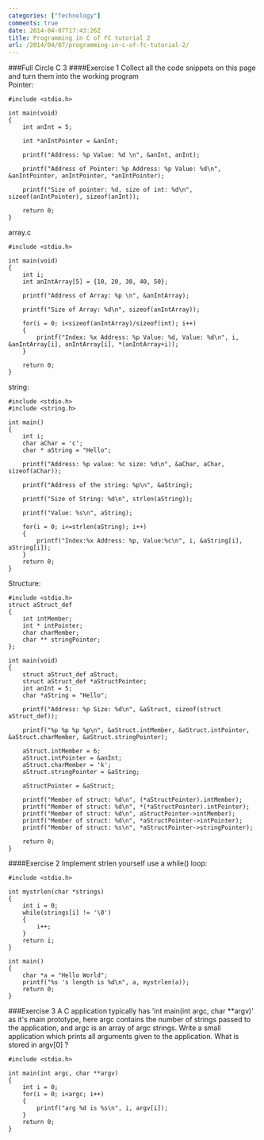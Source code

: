 ```yaml
---
categories: ["Technology"]
comments: true
date: 2014-04-07T17:43:26Z
title: Programming in C of FC tutorial 2
url: /2014/04/07/programming-in-c-of-fc-tutorial-2/
---
```


###Full Circle C 3
####Exercise 1
Collect all the code snippets on this page and turn them into the working program    
Pointer:     

```
#include <stdio.h>

int main(void)
{
	int anInt = 5;

	int *anIntPointer = &anInt;

	printf("Address: %p Value: %d \n", &anInt, anInt);

	printf("Address of Pointer: %p Address: %p Value: %d\n", &anIntPointer, anIntPointer, *anIntPointer);

	printf("Size of pointer: %d, size of int: %d\n", sizeof(anIntPointer), sizeof(anInt));

	return 0;
}

```
array.c   

```
#include <stdio.h>

int main(void)
{
	int i;
	int anIntArray[5] = {10, 20, 30, 40, 50};

	printf("Address of Array: %p \n", &anIntArray);

	printf("Size of Array: %d\n", sizeof(anIntArray));

	for(i = 0; i<sizeof(anIntArray)/sizeof(int); i++)
	{
		printf("Index: %x Address: %p Value: %d, Value: %d\n", i, &anIntArray[i], anIntArray[i], *(anIntArray+i));
	}

	return 0;
}

```

string:    

```
#include <stdio.h>
#include <string.h>

int main()
{
	int i;
	char aChar = 'c';
	char * aString = "Hello";

	printf("Address: %p value: %c size: %d\n", &aChar, aChar, sizeof(aChar));

	printf("Address of the string: %p\n", &aString);

	printf("Size of String: %d\n", strlen(aString));

	printf("Value: %s\n", aString);

	for(i = 0; i<=strlen(aString); i++)
	{
		printf("Index:%x Address: %p, Value:%c\n", i, &aString[i], aString[i]);
	}
	return 0;
}

```

Structure:    

```
#include <stdio.h>
struct aStruct_def
{
	int intMember;
	int * intPointer;
	char charMember;
	char ** stringPointer;
};

int main(void)
{
	struct aStruct_def aStruct;
	struct aStruct_def *aStructPointer;
	int anInt = 5; 
	char *aString = "Hello";

	printf("Address: %p Size: %d\n", &aStruct, sizeof(struct aStruct_def));

	printf("%p %p %p %p\n", &aStruct.intMember, &aStruct.intPointer, &aStruct.charMember, &aStruct.stringPointer);

	aStruct.intMember = 6;
	aStruct.intPointer = &anInt;
	aStruct.charMember = 'k';
	aStruct.stringPointer = &aString;

	aStructPointer = &aStruct;

	printf("Member of struct: %d\n", (*aStructPointer).intMember);
	printf("Member of struct: %d\n", *(*aStructPointer).intPointer);
	printf("Member of struct: %d\n", aStructPointer->intMember);
	printf("Member of struct: %d\n", *aStructPointer->intPointer);
	printf("Member of struct: %s\n", *aStructPointer->stringPointer);

	return 0;
}

```

####Exercise 2
Implement strlen yourself use a while() loop:    

```
#include <stdio.h>

int mystrlen(char *strings)
{
	int i = 0;
	while(strings[i] != '\0')
	{
		i++;
	}
	return i;
}

int main()
{
	char *a = "Hello World";
	printf("%s 's length is %d\n", a, mystrlen(a));
	return 0;
}

```
###Exercise 3
A C application typically has 'int main(int argc, char **argv)' as it's main prototype, here argc contains the number of strings passed to the application, and argc is an array of argc strings. Write a small application which prints all arguments given to the application. What is stored in argv[0] ?    

```
#include <stdio.h>

int main(int argc, char **argv)
{
	int i = 0; 
	for(i = 0; i<argc; i++)
	{
		printf("arg %d is %s\n", i, argv[i]);
	}
	return 0;
}

```
